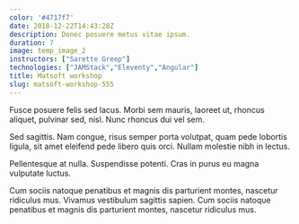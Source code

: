 ```yaml
---
color: '#4717f7'
date: 2018-12-22T14:43:28Z
description: Donec posuere metus vitae ipsum.
duration: 7
image: temp_image_2
instructors: ["Sarette Greep"]
technologies: ["JAMStack","Eleventy","Angular"]
title: Matsoft workshop
slug: matsoft-workshop-555
---
```

Fusce posuere felis sed lacus. Morbi sem mauris, laoreet ut, rhoncus aliquet, pulvinar sed, nisl. Nunc rhoncus dui vel sem.

Sed sagittis. Nam congue, risus semper porta volutpat, quam pede lobortis ligula, sit amet eleifend pede libero quis orci. Nullam molestie nibh in lectus.

Pellentesque at nulla. Suspendisse potenti. Cras in purus eu magna vulputate luctus.

Cum sociis natoque penatibus et magnis dis parturient montes, nascetur ridiculus mus. Vivamus vestibulum sagittis sapien. Cum sociis natoque penatibus et magnis dis parturient montes, nascetur ridiculus mus.
